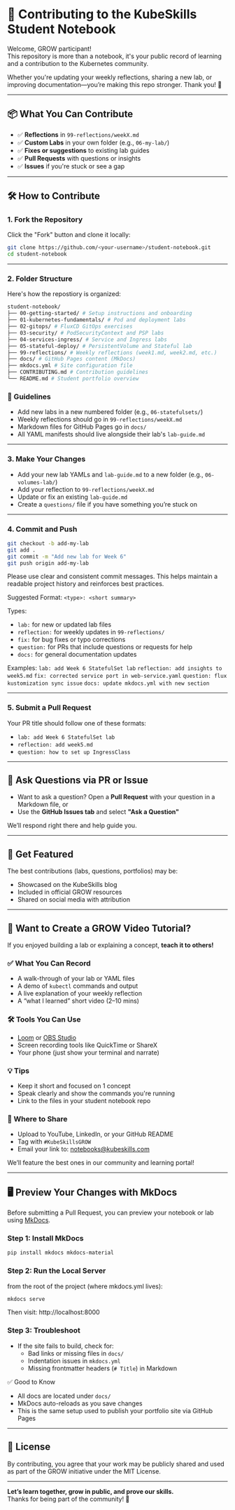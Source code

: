 # 🤝 Contributing to the KubeSkills Student Notebook

Welcome, GROW participant!  
This repository is more than a notebook, it's your public record of learning and a contribution to the Kubernetes community.

Whether you're updating your weekly reflections, sharing a new lab, or improving documentation—you’re making this repo stronger. Thank you! 🙌

---

## 📦 What You Can Contribute

- ✅ **Reflections** in `99-reflections/weekX.md`
- ✅ **Custom Labs** in your own folder (e.g., `06-my-lab/`)
- ✅ **Fixes or suggestions** to existing lab guides
- ✅ **Pull Requests** with questions or insights
- ✅ **Issues** if you're stuck or see a gap

---

## 🛠 How to Contribute

### 1. Fork the Repository

Click the "Fork" button and clone it locally:

```bash
git clone https://github.com/<your-username>/student-notebook.git
cd student-notebook
```

---

### 2. Folder Structure

Here's how the repostiory is organized:

```bash
student-notebook/
├── 00-getting-started/ # Setup instructions and onboarding
├── 01-kubernetes-fundamentals/ # Pod and deployment labs
├── 02-gitops/ # FluxCD GitOps exercises
├── 03-security/ # PodSecurityContext and PSP labs
├── 04-services-ingress/ # Service and Ingress labs
├── 05-stateful-deploy/ # PersistentVolume and Stateful lab
├── 99-reflections/ # Weekly reflections (week1.md, week2.md, etc.)
├── docs/ # GitHub Pages content (MkDocs)
├── mkdocs.yml # Site configuration file
├── CONTRIBUTING.md # Contribution guidelines
└── README.md # Student portfolio overview
```


### 📌 Guidelines

- Add new labs in a new numbered folder (e.g., `06-statefulsets/`)
- Weekly reflections should go in `99-reflections/weekX.md`
- Markdown files for GitHub Pages go in `docs/`
- All YAML manifests should live alongside their lab's `lab-guide.md`




---

### 3. Make Your Changes

- Add your new lab YAMLs and `lab-guide.md` to a new folder (e.g., `06-volumes-lab/`)
- Add your reflection to `99-reflections/weekX.md`
- Update or fix an existing `lab-guide.md`
- Create a `questions/` file if you have something you’re stuck on

---

### 4. Commit and Push

```bash
git checkout -b add-my-lab
git add .
git commit -m "Add new lab for Week 6"
git push origin add-my-lab
```


Please use clear and consistent commit messages. This helps maintain a readable project history and reinforces best practices.

Suggested Format: `<type>: <short summary>`

Types:
- `lab:` for new or updated lab files
- `reflection:` for weekly updates in `99-reflections/`
- `fix:` for bug fixes or typo corrections
- `question:` for PRs that include questions or requests for help
- `docs:` for general documentation updates

Examples:
`lab: add Week 6 StatefulSet lab`
`reflection: add insights to week5.md`
`fix: corrected service port in web-service.yaml`
`question: flux kustomization sync issue`
`docs: update mkdocs.yml with new section`

---

### 5. Submit a Pull Request

Your PR title should follow one of these formats:

- `lab: add Week 6 StatefulSet lab`
- `reflection: add week5.md`
- `question: how to set up IngressClass`

---

## 🧠 Ask Questions via PR or Issue

- Want to ask a question? Open a **Pull Request** with your question in a Markdown file, or
- Use the **GitHub Issues tab** and select **"Ask a Question"**

We’ll respond right there and help guide you.

---

## 📣 Get Featured

The best contributions (labs, questions, portfolios) may be:

- Showcased on the KubeSkills blog
- Included in official GROW resources
- Shared on social media with attribution

---

## 🎥 Want to Create a GROW Video Tutorial?

If you enjoyed building a lab or explaining a concept, **teach it to others!**

### ✅ What You Can Record
- A walk-through of your lab or YAML files
- A demo of `kubectl` commands and output
- A live explanation of your weekly reflection
- A “what I learned” short video (2–10 mins)

### 🛠 Tools You Can Use
- [Loom](https://loom.com) or [OBS Studio](https://obsproject.com/)
- Screen recording tools like QuickTime or ShareX
- Your phone (just show your terminal and narrate)

### 💡 Tips
- Keep it short and focused on 1 concept
- Speak clearly and show the commands you're running
- Link to the files in your student notebook repo

### 📣 Where to Share
- Upload to YouTube, LinkedIn, or your GitHub README
- Tag with `#KubeSkillsGROW`
- Email your link to: [notebooks@kubeskills.com](mailto:notebooks@kubeskills.com)


We’ll feature the best ones in our community and learning portal!




---

## 🖥️ Preview Your Changes with MkDocs

Before submitting a Pull Request, you can preview your notebook or lab using [MkDocs](https://www.mkdocs.org/).

### Step 1: Install MkDocs

```bash
pip install mkdocs mkdocs-material
```

### Step 2: Run the Local Server

from the root of the project (where mkdocs.yml lives):
```bash
mkdocs serve
```
Then visit: http://localhost:8000

### Step 3: Troubleshoot

- If the site fails to build, check for:
  - Bad links or missing files in `docs/`
  - Indentation issues in `mkdocs.yml`
  - Missing frontmatter headers (`# Title`) in Markdown

✅ Good to Know
- All docs are located under `docs/`
- MkDocs auto-reloads as you save changes
- This is the same setup used to publish your portfolio site via GitHub Pages

---

## 📜 License

By contributing, you agree that your work may be publicly shared and used as part of the GROW initiative under the MIT License.

---

**Let’s learn together, grow in public, and prove our skills.**  
Thanks for being part of the community! 🌱

